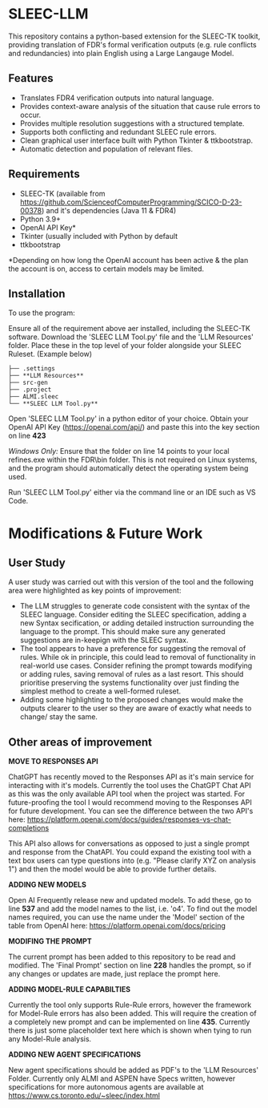 # SLEEC-LLM
This repository contains a python-based extension for the SLEEC-TK toolkit, providing translation of FDR's formal verification outputs (e.g. rule conflicts and redundancies) into plain English using a Large Langauge Model.

## Features

- Translates FDR4 verification outputs into natural language.
- Provides context-aware analysis of the situation that cause rule errors to occur.
- Provides multiple resolution suggestions with a structured template.
- Supports both conflicting and redundant SLEEC rule errors.
- Clean graphical user interface built with Python Tkinter & ttkbootstrap.
- Automatic detection and population of relevant files.

## Requirements

- SLEEC-TK (available from https://github.com/ScienceofComputerProgramming/SCICO-D-23-00378) and it's dependencies (Java 11 & FDR4)
- Python 3.9+
- OpenAI API Key*
- Tkinter (usually included with Python by default
- ttkbootstrap

\*Depending on how long the OpenAI account has been active & the plan the account is on, access to certain models may be limited.

## Installation

To use the program:

Ensure all of the requirement above aer installed, including the SLEEC-TK software.
Download the 'SLEEC LLM Tool.py' file and the 'LLM Resources' folder.
Place these in the top level of your folder alongside your SLEEC Ruleset. (Example below)

```
├── .settings
├── **LLM Resources**
├── src-gen
├── .project
├── ALMI.sleec
└── **SLEEC LLM Tool.py**
```
Open 'SLEEC LLM Tool.py' in a python editor of your choice. Obtain your OpenAI API Key (https://openai.com/api/) and paste this into the key section on line **423**

*Windows Only:* Ensure that the folder on line 14 points to your local refines.exe within the FDR\bin folder. This is not required on Linux systems, and the program should automatically detect the operating system being used.

Run 'SLEEC LLM Tool.py' either via the command line or an IDE such as VS Code.

# Modifications & Future Work

## User Study

A user study was carried out with this version of the tool and the following area were highlighted as key points of improvement:
- The LLM struggles to generate code consistent with the syntax of the SLEEC language. Consider editing the SLEEC specification, adding a new Syntax secification, or adding detailed instruction surrounding the language to the prompt. This should make sure any generated suggestions are in-keepign with the SLEEC syntax.
- The tool appears to have a preference for suggesting the removal of rules. While ok in principle, this could lead to removal of functionality in real-world use cases. Consider refining the prompt towards modifying or adding rules, saving removal of rules as a last resort. This should prioritise preserving the systems functionality over just finding the simplest method to create a well-formed ruleset.
- Adding some highlighting to the proposed changes would make the outputs clearer to the user so they are aware of exactly what needs to change/ stay the same.

## Other areas of improvement 

**MOVE TO RESPONSES API**

ChatGPT has recently moved to the Responses API as it's main service for interacting with it's models. Currently the tool uses the ChatGPT Chat API as this was the only available API tool when the project was started. For future-proofing the tool I would recommend moving to the Responses API for future development. You can see the difference between the two API's here: https://platform.openai.com/docs/guides/responses-vs-chat-completions

This API also allows for conversations as opposed to just a single prompt and response from the ChatAPI. You could expand the existing tool with a text box users can type questions into (e.g. "Please clarify XYZ on analysis 1") and then the model would be able to provide further details.

**ADDING NEW MODELS** 

Open AI Frequently release new and updated models. To add these, go to line **537** and add the model names to the list, i.e. 'o4'. To find out the model names required, you can use the name under the 'Model' section of the table from OpenAI here: https://platform.openai.com/docs/pricing

**MODIFING THE PROMPT**

The current prompt has been added to this repository to be read and modified. The 'Final Prompt' section on line **228** handles the prompt, so if any changes or updates are made, just replace the prompt here.

**ADDING MODEL-RULE CAPABILTIES**

Currently the tool only supports Rule-Rule errors, however the framework for Model-Rule errors has also been added. This will require the creation of a completely new prompt and can be implemented on line **435**. Currently there is just some placeholder text here which is shown when tying to run any Model-Rule analysis.

**ADDING NEW AGENT SPECIFICATIONS**

New agent specifications should be added as PDF's to the 'LLM Resources' Folder. Currently only ALMI and ASPEN have Specs written, however specifications for more autonomous agents are available at https://www.cs.toronto.edu/~sleec/index.html
